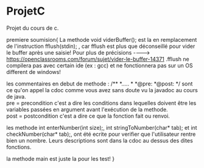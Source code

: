 # ProjetC
Projet du cours de c.

premiere soumision{
La methode void viderBuffer(); est la en remplacement de l'instruction fflush(stdin); , car fflush est plus que déconseillé pour vider le buffer après une saisie! Pour plus de précisions ----> https://openclassrooms.com/forum/sujet/vider-le-buffer-14371   .fflush ne compilera pas avec certain ide (ex : gcc) et ne fonctionnera pas sur un OS different de windows!

les commentaires en debut de methode : /**
                                        *.....
                                        *
                                        *@pre:
                                        *@post:
                                        */
sont ce qu'on appel la cdoc comme vous avez sans doute vu la javadoc au cours de java.  
pre = precondition c'est a dire les conditions dans lequelles doivent être les variables passées en argument avant l'exécution de la methode.  
post = postcondition c'est a dire ce que la fonction fait ou renvoi.

les methode int enterNumber(int size);, int stringToNumber(char* tab); et int checkNumber(char* tab);, ont été ecrite pour verifier que l'utilisateur rentre bien un nombre. Leurs descriptions sont dans la cdoc au dessus des dites fonctions.

la methode main est juste la pour les test!
}
